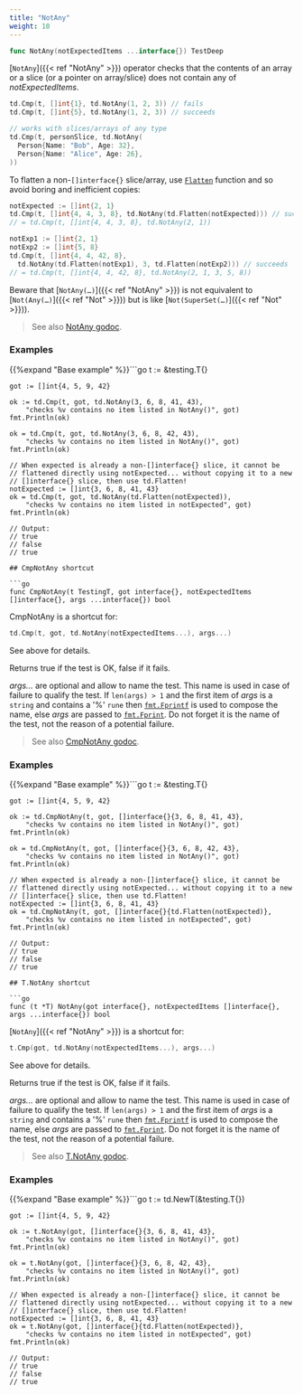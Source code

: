 ```yaml
---
title: "NotAny"
weight: 10
---
```


```go
func NotAny(notExpectedItems ...interface{}) TestDeep
```

[`NotAny`]({{< ref "NotAny" >}}) operator checks that the contents of an array or a slice (or
a pointer on array/slice) does not contain any of *notExpectedItems*.

```go
td.Cmp(t, []int{1}, td.NotAny(1, 2, 3)) // fails
td.Cmp(t, []int{5}, td.NotAny(1, 2, 3)) // succeeds

// works with slices/arrays of any type
td.Cmp(t, personSlice, td.NotAny(
  Person{Name: "Bob", Age: 32},
  Person{Name: "Alice", Age: 26},
))
```

To flatten a non-`[]interface{}` slice/array, use [`Flatten`](https://pkg.go.dev/github.com/maxatome/go-testdeep/td#Flatten) function
and so avoid boring and inefficient copies:

```go
notExpected := []int{2, 1}
td.Cmp(t, []int{4, 4, 3, 8}, td.NotAny(td.Flatten(notExpected))) // succeeds
// = td.Cmp(t, []int{4, 4, 3, 8}, td.NotAny(2, 1))

notExp1 := []int{2, 1}
notExp2 := []int{5, 8}
td.Cmp(t, []int{4, 4, 42, 8},
  td.NotAny(td.Flatten(notExp1), 3, td.Flatten(notExp2))) // succeeds
// = td.Cmp(t, []int{4, 4, 42, 8}, td.NotAny(2, 1, 3, 5, 8))
```

Beware that [`NotAny(…)`]({{< ref "NotAny" >}}) is not equivalent to [`Not(Any(…)`]({{< ref "Not" >}})) but is like
[`Not(SuperSet(…)`]({{< ref "Not" >}})).


> See also [<i class='fas fa-book'></i> NotAny godoc](https://pkg.go.dev/github.com/maxatome/go-testdeep/td#NotAny).

### Examples

{{%expand "Base example" %}}```go
	t := &testing.T{}

	got := []int{4, 5, 9, 42}

	ok := td.Cmp(t, got, td.NotAny(3, 6, 8, 41, 43),
		"checks %v contains no item listed in NotAny()", got)
	fmt.Println(ok)

	ok = td.Cmp(t, got, td.NotAny(3, 6, 8, 42, 43),
		"checks %v contains no item listed in NotAny()", got)
	fmt.Println(ok)

	// When expected is already a non-[]interface{} slice, it cannot be
	// flattened directly using notExpected... without copying it to a new
	// []interface{} slice, then use td.Flatten!
	notExpected := []int{3, 6, 8, 41, 43}
	ok = td.Cmp(t, got, td.NotAny(td.Flatten(notExpected)),
		"checks %v contains no item listed in notExpected", got)
	fmt.Println(ok)

	// Output:
	// true
	// false
	// true

```{{% /expand%}}
## CmpNotAny shortcut

```go
func CmpNotAny(t TestingT, got interface{}, notExpectedItems []interface{}, args ...interface{}) bool
```

CmpNotAny is a shortcut for:

```go
td.Cmp(t, got, td.NotAny(notExpectedItems...), args...)
```

See above for details.

Returns true if the test is OK, false if it fails.

*args...* are optional and allow to name the test. This name is
used in case of failure to qualify the test. If `len(args) > 1` and
the first item of *args* is a `string` and contains a '%' `rune` then
[`fmt.Fprintf`](https://pkg.go.dev/fmt/#Fprintf) is used to compose the name, else *args* are passed to
[`fmt.Fprint`](https://pkg.go.dev/fmt/#Fprint). Do not forget it is the name of the test, not the
reason of a potential failure.


> See also [<i class='fas fa-book'></i> CmpNotAny godoc](https://pkg.go.dev/github.com/maxatome/go-testdeep/td#CmpNotAny).

### Examples

{{%expand "Base example" %}}```go
	t := &testing.T{}

	got := []int{4, 5, 9, 42}

	ok := td.CmpNotAny(t, got, []interface{}{3, 6, 8, 41, 43},
		"checks %v contains no item listed in NotAny()", got)
	fmt.Println(ok)

	ok = td.CmpNotAny(t, got, []interface{}{3, 6, 8, 42, 43},
		"checks %v contains no item listed in NotAny()", got)
	fmt.Println(ok)

	// When expected is already a non-[]interface{} slice, it cannot be
	// flattened directly using notExpected... without copying it to a new
	// []interface{} slice, then use td.Flatten!
	notExpected := []int{3, 6, 8, 41, 43}
	ok = td.CmpNotAny(t, got, []interface{}{td.Flatten(notExpected)},
		"checks %v contains no item listed in notExpected", got)
	fmt.Println(ok)

	// Output:
	// true
	// false
	// true

```{{% /expand%}}
## T.NotAny shortcut

```go
func (t *T) NotAny(got interface{}, notExpectedItems []interface{}, args ...interface{}) bool
```

[`NotAny`]({{< ref "NotAny" >}}) is a shortcut for:

```go
t.Cmp(got, td.NotAny(notExpectedItems...), args...)
```

See above for details.

Returns true if the test is OK, false if it fails.

*args...* are optional and allow to name the test. This name is
used in case of failure to qualify the test. If `len(args) > 1` and
the first item of *args* is a `string` and contains a '%' `rune` then
[`fmt.Fprintf`](https://pkg.go.dev/fmt/#Fprintf) is used to compose the name, else *args* are passed to
[`fmt.Fprint`](https://pkg.go.dev/fmt/#Fprint). Do not forget it is the name of the test, not the
reason of a potential failure.


> See also [<i class='fas fa-book'></i> T.NotAny godoc](https://pkg.go.dev/github.com/maxatome/go-testdeep/td#T.NotAny).

### Examples

{{%expand "Base example" %}}```go
	t := td.NewT(&testing.T{})

	got := []int{4, 5, 9, 42}

	ok := t.NotAny(got, []interface{}{3, 6, 8, 41, 43},
		"checks %v contains no item listed in NotAny()", got)
	fmt.Println(ok)

	ok = t.NotAny(got, []interface{}{3, 6, 8, 42, 43},
		"checks %v contains no item listed in NotAny()", got)
	fmt.Println(ok)

	// When expected is already a non-[]interface{} slice, it cannot be
	// flattened directly using notExpected... without copying it to a new
	// []interface{} slice, then use td.Flatten!
	notExpected := []int{3, 6, 8, 41, 43}
	ok = t.NotAny(got, []interface{}{td.Flatten(notExpected)},
		"checks %v contains no item listed in notExpected", got)
	fmt.Println(ok)

	// Output:
	// true
	// false
	// true

```{{% /expand%}}
